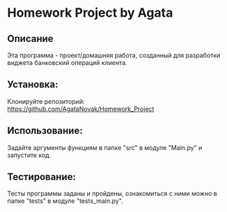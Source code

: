 # Homework Project by Agata

## Описание
Эта программа - проект/домашняя работа, созданный для разработки виджета банковский операций клиента.

## Установка:

Клонируйте репозиторий:
https://github.com/AgataNovak/Homework_Project

## Использование:
Задайте аргументы функциям в папке "src" в модуле "Main.py" и запустите код.

## Тестирование:
Тесты программы заданы и пройдены, ознакомиться с ними можно в папке "tests" в модуле "tests_main.py".

